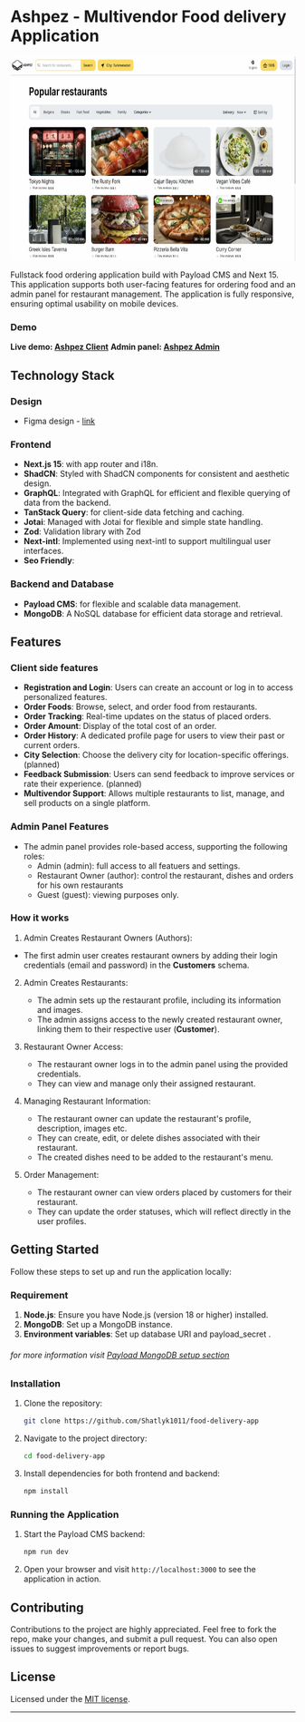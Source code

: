 # Ashpez - Multivendor Food delivery Application

<p align="center">
  <a href="https://ashpez-food-delivery-app.vercel.app/en" target="_blank"><img height="360" src="public/ashpez-banner.jpg?raw=true" alt="Ashpez food delivery application"></a>
</p>

Fullstack food ordering application build with Payload CMS and Next 15. <br/>
This application supports both user-facing features for ordering food and an admin panel for restaurant management. The application is fully responsive, ensuring optimal usability on mobile devices.

### Demo

**Live demo: [Ashpez Client](https://ashpez-food-delivery-app.vercel.app/)**
**Admin panel: [Ashpez Admin](https://ashpez-food-delivery-app.vercel.app/admin)**


## **Technology Stack**

### Design
- Figma design - [link](https://www.figma.com/design/Br44bFbR9vLmNzTNTmilvp/%D0%A1%D0%A1Client?node-id=2-9&t=wYkMxqeS3T0EnBK0-1)

### Frontend
- **Next.js 15**: with app router and i18n.
- **ShadCN**: Styled with ShadCN components for consistent and aesthetic design.
- **GraphQL**: Integrated with GraphQL for efficient and flexible querying of data from the backend.
- **TanStack Query**: for client-side data fetching and caching.
- **Jotai**: Managed with Jotai for flexible and simple state handling.
- **Zod**: Validation library with Zod
- **Next-intl**: Implemented using next-intl to support multilingual user interfaces.
- **Seo Friendly**: 

### Backend and Database
- **Payload CMS**: for flexible and scalable data management.
- **MongoDB**: A NoSQL database for efficient data storage and retrieval.

## **Features**

### Client side features

- **Registration and Login**: Users can create an account or log in to access personalized features.
- **Order Foods**: Browse, select, and order food from restaurants.
- **Order Tracking**: Real-time updates on the status of placed orders.
- **Order Amount**: Display of the total cost of an order.
- **Order History**:  A dedicated profile page for users to view their past or current orders.
- **City Selection**:  Choose the delivery city for location-specific offerings. (planned)
- **Feedback Submission**:  Users can send feedback to improve services or rate their experience. (planned)
- **Multivendor Support**: Allows multiple restaurants to list, manage, and sell products on a single platform.


### Admin Panel Features

   * The admin panel provides role-based access, supporting the following roles:
      * Admin (admin): full access to all featuers and settings.
      * Restaurant Owner (author): control the restaurant, dishes and orders for his own restaurants
      * Guest (guest): viewing purposes only.

### How it works
1)  Admin Creates Restaurant Owners (Authors):

   * The first admin user creates restaurant owners by adding their login credentials (email and password) in the **Customers** schema.

2) Admin Creates Restaurants:

   * The admin sets up the restaurant profile, including its information and images.
   * The admin assigns access to the newly created restaurant owner, linking them to their respective user (**Customer**).

3) Restaurant Owner Access:
   * The restaurant owner logs in to the admin panel using the provided credentials.
   * They can view and manage only their assigned restaurant.

4) Managing Restaurant Information:

   * The restaurant owner can update the restaurant's profile, description, images etc.
   * They can create, edit, or delete dishes associated with their restaurant.
   * The created dishes need to be added to the restaurant's menu.

5) Order Management:

   * The restaurant owner can view orders placed by customers for their restaurant.
   * They can update the order statuses, which will reflect directly in the user profiles.


## Getting Started

Follow these steps to set up and run the application locally:

### Requirement 
1. **Node.js**: Ensure you have Node.js (version 18 or higher) installed.
2. **MongoDB**: Set up a MongoDB instance.
3. **Environment variables**: Set up database URI and payload_secret .

###### for more information visit [Payload MongoDB setup section](https://payloadcms.com/docs/database/mongodb)

### Installation

1. Clone the repository:
   ```bash
   git clone https://github.com/Shatlyk1011/food-delivery-app
   ```
2. Navigate to the project directory:
   ```bash
   cd food-delivery-app
   ```
3. Install dependencies for both frontend and backend:
   ```bash
   npm install
   ```

### Running the Application

1. Start the Payload CMS backend:
   ```bash
   npm run dev
   ```

2. Open your browser and visit `http://localhost:3000` to see the application in action.

## Contributing

Contributions to the project are highly appreciated. Feel free to fork the repo, make your changes, and submit a pull request. You can also open issues to suggest improvements or report bugs.

## License

Licensed under the [MIT license](https://github.com/Shatlyk1011/food-delivery-app/blob/main/LICENCE.md).


---